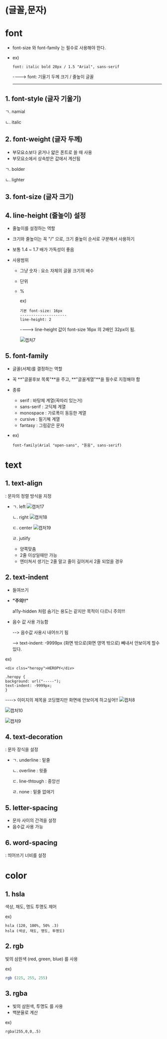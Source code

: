 # (글꼴,문자)

# font 

- font-size 와 font-family 는 필수로 사용해야 한다.

- ex) 

  ```
  font: italic bold 20px / 1.5 "Arial", sans-serif
  ```

  ----> font: 기울기 두께 크기 / 줄높이 글꼴

  ___

  

## 1. font-style (글자 기울기)

ㄱ. namial

ㄴ. italic

## 2. font-weight (글자 두께)

- 부모요소보다 굵거나 얇은 폰트로 쓸 때 사용
- 부모요소에서 상속받은 값에서 계산됨

ㄱ. bolder

ㄴ. lighter

## 3. font-size (글자 크기)

## 4. line-height (줄높이) 설정

- 줄높이를 설정하는 역할

- 크기와 줄높이는 꼭 "/" 으로,  크기 줄높이 순서로 구분해서 사용하기

- 보통 1.4 ~ 1.7 배가 가독성이 좋음

- 사용범위

  - 그냥 숫자 : 요소 자체의 글꼴 크기의 배수 

  - 단위

  - %

    ex) 

    ```
    기본 font-size: 16px
    ---------------------
    line-height: 2
    ```

    ----> line-height 값이 font-size 16px 의 2배인 32px이 됨.

    ![캡처7](https://user-images.githubusercontent.com/62126380/77647570-fa6fab80-6fa9-11ea-8697-860bc51cf7bb.PNG)

## 5. font-family

- 글꼴(서체)를 결정하는 역할

- 꼭 **"글꼴후보 목록"**을 주고, **"글꼴계열"**을 필수로 지정해야 함

- 종류

  - serif : 바탕체 계열(꼭따리 있는거)
  - sans-serif : 고딕체 계열
  - monospace : 가로폭이 동등한 계열
  - cursive : 필기쳬 계열
  - fantasy : 그림같은 문자

- ex)

  ``` 
  font-family(Arial "open-sans", "돋움", sans-serif)
  ```

# text

## 1. text-align

: 문자의 정렬 방식을 지정

- ㄱ. left      ![캡처17](https://user-images.githubusercontent.com/62126380/77907676-f783fc00-72c4-11ea-9e99-1dc75e61646f.PNG)

  ㄴ. right    ![캡처18](https://user-images.githubusercontent.com/62126380/77907690-023e9100-72c5-11ea-93a5-ef8552c9727c.PNG)

  ㄷ. center ![캡처19](https://user-images.githubusercontent.com/62126380/77907705-0b2f6280-72c5-11ea-83aa-d8d7667e74c8.PNG)

  ㄹ. jutiify 

  - 양쪽맞춤
  - 2줄 이상일때만 가능
  - 엔터쳐서 생기는 2줄 말고 줄이 길어져서 2줄 되었을 경우

## 2. text-indent

- 들여쓰기

- **"주의!!"** 

  a11y-hidden 처럼 숨기는 용도는 같지만 목적이 다르니 주의!!!

- 음수 값 사용 가능함 

  --> 음수값 사용시 내어쓰기 됨

  --> text-indent: -9999px (화면 밖으로(화면 영역 밖으로) 빼내서 안보이게 할수 있다.

ex)

```
<div clss="heropy">HEROPY</div>

.heropy {
background: url("-----"); 
text-indent: -9999px;
}
```

 ----> 이미지의 제목을 코딩했지만 화면에 안보이게 하고싶어!!
![캡처8](https://user-images.githubusercontent.com/62126380/77722280-a4921680-7030-11ea-9402-ea216d961ef0.PNG)

![캡처10](https://user-images.githubusercontent.com/62126380/77722307-bd9ac780-7030-11ea-92df-0785bb46e526.PNG)

![캡처9](https://user-images.githubusercontent.com/62126380/77722326-cc817a00-7030-11ea-8414-e9021103d70c.PNG)

## 4. text-decoration

: 문자 장식을 설정

- ㄱ. underline : 밑줄

  ㄴ. overline : 윗줄

  ㄷ. line-thtough : 중앙선

  ㄹ. none :  밑줄 없애기

## 5. letter-spacing

- 문자 사이의 간격을 설정
- 음수값 사용 가능

## 6. word-spacing

: 띄어쓰기 너비를 설정

# color

## 1. hsla

색상, 채도, 명도 투명도 제어

ex)

```
hsla (120, 100%, 50% .3)
hsla (색상, 채도, 명도, 투명도)
```

## 2. rgb

빛의 삼원색 (red, green, blue) 를 사용

ex)

``` r
rgb (225, 255, 255)
```

## 3. rgba

- 빛의 삼원색, 투명도 를 사용
- 백분율로 계산

ex)

```
rgba(255,0,0,.5)
```